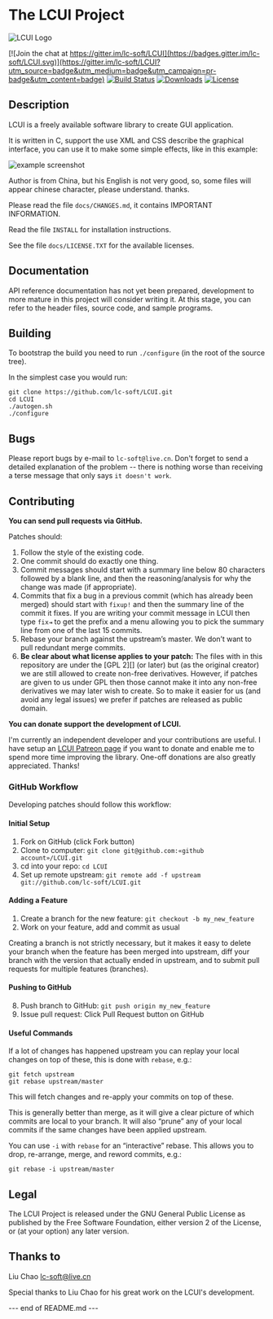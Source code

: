 # The LCUI Project

![LCUI Logo](http://lcui.org/static/images/lcui-project-logo.png)

[![Join the chat at https://gitter.im/lc-soft/LCUI](https://badges.gitter.im/lc-soft/LCUI.svg)](https://gitter.im/lc-soft/LCUI?utm_source=badge&utm_medium=badge&utm_campaign=pr-badge&utm_content=badge)
[![Build Status](https://travis-ci.org/lc-soft/LCUI.png?branch=master)](https://travis-ci.org/lc-soft/LCUI)
[![Downloads](https://img.shields.io/sourceforge/dt/lc-ui.svg)](https://sourceforge.net/projects/lc-ui)
[![License](https://img.shields.io/badge/license-GPLv2-blue.svg)](http://www.gnu.org/licenses/old-licenses/gpl-2.0.html)

## Description

LCUI is a freely available software library to create GUI application.
  
It is written in C, support the use XML and CSS describe the graphical 
interface, you can use it to make some simple effects, like in this example:

![example screenshot](https://lcui.lc-soft.io/static/images/feature-screenshot-02.png)

Author is from China, but his English is not very good, so, some 
files will appear chinese character, please understand. thanks.

Please read the file `docs/CHANGES.md`, it contains IMPORTANT INFORMATION.

Read the file `INSTALL` for installation instructions.

See the  file `docs/LICENSE.TXT`  for the available licenses.

## Documentation 

API reference documentation has not yet been prepared, development to more 
mature in this project will consider writing it. At this stage, you can refer
to the header files, source code, and sample programs.

## Building

To bootstrap the build you need to run `./configure` (in the root of the 
source tree). 

In the simplest case you would run:

	git clone https://github.com/lc-soft/LCUI.git
	cd LCUI
	./autogen.sh
	./configure

## Bugs 

Please report bugs  by e-mail to `lc-soft@live.cn`. Don't forget to send a 
detailed explanation of  the problem --  there is nothing worse than receiving
a terse message that only says `it doesn't work`.

## Contributing

**You can send pull requests via GitHub.**

Patches should:

1. Follow the style of the existing code.
2. One commit should do exactly one thing.
3. Commit messages should start with a summary line below 80 characters 
   followed by a blank line, and then the reasoning/analysis for why the
    change was made (if appropriate).
4. Commits that fix a bug in a previous commit (which has already been 
   merged) should start with `fixup!` and then the summary line of the 
   commit it fixes. If you are writing your commit message in LCUI
   then type `fix⇥` to get the prefix and a menu allowing you to pick 
   the summary line from one of the last 15 commits.
5. Rebase your branch against the upstream’s master. We don’t want to 
   pull redundant merge commits.
6. **Be clear about what license applies to your patch:** The files with
   in this repository are under the [GPL 2][] (or later) but (as the 
   original creator) we are still allowed to create non-free derivatives.
   However, if patches are given to us under GPL then those cannot make 
   it into any non-free derivatives we may later wish to create. So to 
   make it easier for us (and avoid any legal issues) we prefer if 
   patches are released as public domain.

**You can donate support the development of LCUI.**

I'm currently an independent developer and your contributions are useful. 
I have setup an [LCUI Patreon page](https://www.patreon.com/lcsoft) if you 
want to donate and enable me to spend more time improving the library. 
One-off donations are also greatly appreciated. Thanks!

### GitHub Workflow

Developing patches should follow this workflow:

#### Initial Setup

1.	Fork on GitHub (click Fork button)
2.	Clone to computer: `git clone git@github.com:«github account»/LCUI.git`
3.	cd into your repo: `cd LCUI`
4.	Set up remote upstream: `git remote add -f upstream git://github.com/lc-soft/LCUI.git`

#### Adding a Feature

1.	Create a branch for the new feature: `git checkout -b my_new_feature`
2.	Work on your feature, add and commit as usual

Creating a branch is not strictly necessary, but it makes it easy to 
delete your branch when the feature has been merged into upstream, diff
 your branch with the version that actually ended in upstream, and to 
 submit pull requests for multiple features (branches).

#### Pushing to GitHub

8.	Push branch to GitHub: `git push origin my_new_feature`
9.	Issue pull request: Click Pull Request button on GitHub

#### Useful Commands

If a lot of changes has happened upstream you can replay your local changes
 on top of these, this is done with `rebase`, e.g.:

	git fetch upstream
	git rebase upstream/master

This will fetch changes and re-apply your commits on top of these.

This is generally better than merge, as it will give a clear picture of which 
commits are local to your branch. It will also “prune” any of your local commits 
if the same changes have been applied upstream.

You can use `-i` with `rebase` for an “interactive” rebase. This allows
 you to drop, re-arrange, merge, and reword commits, e.g.:

	git rebase -i upstream/master


## Legal

The LCUI Project is released under the GNU General Public License as published
 by the Free Software Foundation, either version 2 of the License, or (at your 
option) any later version.

## Thanks to 

Liu Chao <lc-soft@live.cn>

Special thanks to Liu Chao for his great work on the LCUI's development.


--- end of README.md ---
